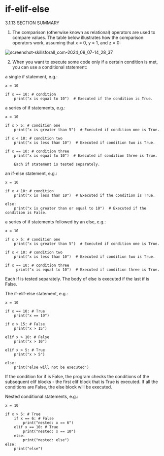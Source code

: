 # if-elif-else
3.1.13 SECTION SUMMARY
1. The comparison (otherwise known as relational) operators are used to compare values. The table below illustrates how the comparison operators work, assuming that x = 0, y = 1, and z = 0:

![screenshot-skillsforall_com-2024_08_07-14_28_37](https://github.com/user-attachments/assets/15e6a35d-3dba-463e-a0fd-caf66dc9fe5d)


2. When you want to execute some code only if a certain condition is met, you can use a conditional statement:

a single if statement, e.g.:
```
x = 10
 
if x == 10: # condition
    print("x is equal to 10")  # Executed if the condition is True.
 ```
a series of if statements, e.g.:
```
x = 10
 
if x > 5: # condition one
    print("x is greater than 5")  # Executed if condition one is True.
 
if x < 10: # condition two
    print("x is less than 10")  # Executed if condition two is True.
 
if x == 10: # condition three
    print("x is equal to 10")  # Executed if condition three is True.
 
    Each if statement is tested separately.
```
an if-else statement, e.g.:
```
x = 10
 
if x < 10: # condition
    print("x is less than 10")  # Executed if the condition is True.
 
else:
    print("x is greater than or equal to 10")  # Executed if the condition is False.
 ```
a series of if statements followed by an else, e.g.:
```
x = 10
 
if x > 5: # condition one
    print("x is greater than 5")  # Executed if condition one is True.
 
if x < 10: # condition two
    print("x is less than 10")  # Executed if condition two is True.
 
if x == 10: # condition three
     print("x is equal to 10")  # Executed if condition three is True.
``` 
Each if is tested separately. The body of else is executed if the last if is False.

The if-elif-else statement, e.g.:
```
x = 10
 
if x == 10: # True
    print("x == 10")
 
if x > 15: # False
    print("x > 15")
 
elif x > 10: # False
    print("x > 10")
 
elif x > 5: # True
    print("x > 5")
 
else:
    print("else will not be executed")
```
If the condition for if is False, the program checks the conditions of the subsequent elif blocks - the first elif block that is True is executed. If all the conditions are False, the else block will be executed.

Nested conditional statements, e.g.:
```
x = 10
 
if x > 5: # True
    if x == 6: # False
        print("nested: x == 6")
    elif x == 10: # True
        print("nested: x == 10")
    else:
        print("nested: else")
else:
    print("else")
 ```

